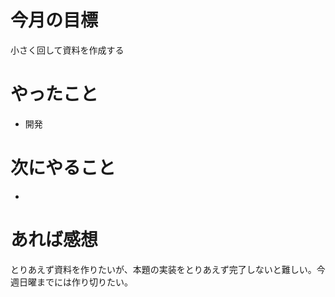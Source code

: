 # 今月の目標
小さく回して資料を作成する
# やったこと
* 開発
# 次にやること
* 
# あれば感想
とりあえず資料を作りたいが、本題の実装をとりあえず完了しないと難しい。今週日曜までには作り切りたい。
